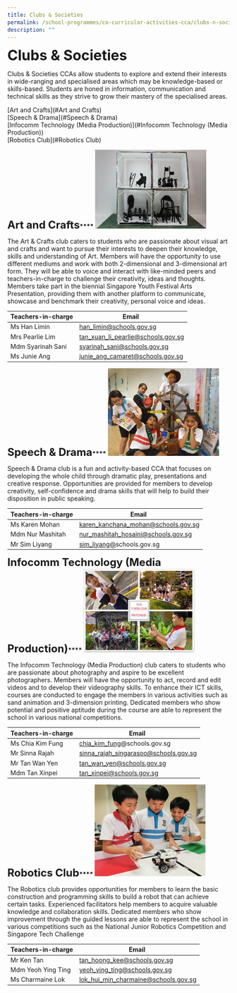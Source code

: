 ```yaml
---
title: Clubs & Societies
permalink: /school-programmes/co-curricular-activities-cca/clubs-n-societies/
description: ""
---
```


**<font size=6>Clubs & Societies</font>**

Clubs & Societies CCAs allow students to explore and extend their interests in wide-ranging and specialised areas which may be knowledge-based or skills-based. Students are honed in information, communication and technical skills as they strive to grow their mastery of the specialised areas.


[Art and Crafts](#Art and Crafts) <br>
[Speech & Drama](#Speech & Drama) <br>
[Infocomm Technology (Media Production)](#Infocomm Technology (Media Production)) <br>
[Robotics Club](#Robotics Club)



**<font size=5>Art and Crafts</font>****<a name="Art and Crafts"></a>**
<img src="/images/School%20Programmes/Clubs%20&%20Societies%201.jpg"  
     style="width:50%">

The Art & Crafts club caters to students who are passionate about visual art and crafts and want to pursue their interests to deepen their knowledge, skills and understanding of Art. Members will have the opportunity to use different mediums and work with both 2-dimensional and 3-dimensional art form. They will be able to voice and interact with like-minded peers and teachers-in-charge to challenge their creativity, ideas and thoughts. Members take part in the biennial Singapore Youth Festival Arts Presentation, providing them with another platform to communicate, showcase and benchmark their creativity, personal voice and ideas. 

  

| Teachers-in-charge | Email  |
| --- | --- |
| Ms Han Limin | [han\_limin@schools.gov.sg](mailto:han_limin@schools.gov.sg) |
| Mrs Pearlie Lim | [tan\_xuan\_li\_pearlie@schools.gov.sg](mailto:tan_xuan_li_pearlie@schools.gov.sg) |
| Mdm Syarinah Sani | [syarinah\_sani@schools.gov.sg](mailto:syarinah_sani@schools.gov.sg) |
| Ms Junie Ang | [junie\_ang\_camaret@schools.gov.sg](mailto:junie_ang_camaret@schools.gov.sg) |



**<font size=5>Speech & Drama</font>****<a name="Speech & Drama"></a>**
<img src="/images/School%20Programmes/Clubs%20&%20Societies%202.png"  
     style="width:50%">


Speech & Drama club is a fun and activity-based CCA that focuses on developing the whole child through dramatic play, presentations and creative response. Opportunities are provided for members to develop creativity, self-confidence and drama skills that will help to build their disposition in public speaking.

  

| Teachers-in-charge | Email  |
| --- | --- |
| Ms Karen Mohan | [karen\_kanchana\_mohan@schools.gov.sg](mailto:karen_kanchana_mohan@schools.gov.sg) |
| Mdm Nur Mashitah | [nur\_mashitah\_hosaini@schools.gov.sg](mailto:nur_mashitah_hosaini@schools.gov.sg) |
| Mr Sim Liyang | [sim\_liyang@](mailto:syarinah_sani@moe.edu.sg)schools.gov.sg |

**<font size=5>Infocomm Technology (Media Production)</font>****<a name="Infocomm Technology (Media Production)"></a>**
<img src="/images/School%20Programmes/Clubs%20&%20Societies%203.jpg"  
     style="width:50%">

The Infocomm Technology (Media Production) club caters to students who are passionate about photography and aspire to be excellent photographers. Members will have the opportunity to act, record and edit videos and to develop their videography skills. To enhance their ICT skills, courses are conducted to engage the members in various activities such as sand animation and 3-dimension printing. Dedicated members who show potential and positive aptitude during the course are able to represent the school in various national competitions.   
  

| Teachers-in-charge | Email  |
| --- | --- |
| Ms Chia Kim Fung | [chia\_kim\_fung](mailto:chia_kim_fung@moe.edu.sg)@schools.gov.sg |
| Mr Sinna Rajah | [sinna\_rajah\_singarasoo@schools.gov.sg](mailto:sinna_rajah_singarasoo@schools.gov.sg) |
| Mr Tan Wan Yen | [tan\_wan\_yen@schools.gov.sg](mailto:tan_wan_yen@schools.gov.sg) |
| Mdm Tan Xinpei | [tan\_xinpei@schools.gov.sg](mailto:tan_xinpei@schools.gov.sg) |



**<font size=5>Robotics Club</font>****<a name="Robotics Club"></a>**
<img src="/images/School%20Programmes/Clubs%20&%20Societies%204.png"  
     style="width:50%">

The Robotics club provides opportunities for members to learn the basic construction and programming skills to build a robot that can achieve certain tasks. Experienced facilitators help members to acquire valuable knowledge and collaboration skills. Dedicated members who show improvement through the guided lessons are able to represent the school in various competitions such as the National Junior Robotics Competition and Singapore Tech Challenge

  

| Teachers-in-charge | Email  |
| --- | --- |
| Mr Ken Tan | [tan\_hoong\_kee@schools.gov.sg](mailto:tan_hoong_kee@schools.gov.sg) |
| Mdm Yeoh Ying Ting | [yeoh\_ying\_ting@schools.gov.sg](mailto:yeoh_ying_ting@schools.gov.sg)   |
| Ms Charmaine Lok | [lok\_hui\_min\_charmaine@schools.gov.sg](mailto:lok_hui_min_charmaine@schools.gov.sg) |